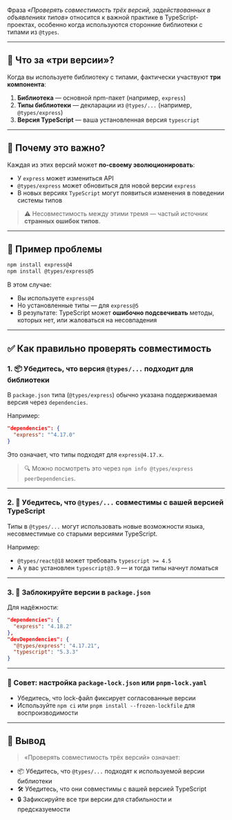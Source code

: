 Фраза *«Проверять совместимость трёх версий, задействованных в объявлениях типов»* относится к важной практике в TypeScript-проектах, особенно когда используются сторонние библиотеки с типами из `@types`.

---

## 🧩 Что за «три версии»?

Когда вы используете библиотеку с типами, фактически участвуют **три компонента**:

1. **Библиотека** — основной npm-пакет (например, `express`)
2. **Типы библиотеки** — декларации из `@types/...` (например, `@types/express`)
3. **Версия TypeScript** — ваша установленная версия `typescript`

---

## 🎯 Почему это важно?

Каждая из этих версий может **по-своему эволюционировать**:

* У `express` может измениться API
* `@types/express` может обновиться для новой версии `express`
* В новых версиях `TypeScript` могут появиться изменения в поведении системы типов

> ⚠️ Несовместимость между этими тремя — частый источник **странных ошибок типов**.

---

## 📌 Пример проблемы

```bash
npm install express@4
npm install @types/express@5
```

В этом случае:

* Вы используете `express@4`
* Но установленные типы — для `express@5`
* В результате: TypeScript может **ошибочно подсвечивать** методы, которых нет, или жаловаться на несовпадения

---

## ✅ Как правильно проверять совместимость

### 1. 📦 Убедитесь, что версия `@types/...` подходит для библиотеки

В `package.json` типа (`@types/express`) обычно указана поддерживаемая версия через `dependencies`.

Например:

```json
"dependencies": {
  "express": "^4.17.0"
}
```

Это означает, что типы подходят для `express@4.17.x`.

> 🔍 Можно посмотреть это через `npm info @types/express peerDependencies`.

---

### 2. 🧪 Убедитесь, что `@types/...` совместимы с вашей версией TypeScript

Типы в `@types/...` могут использовать новые возможности языка, несовместимые со старыми версиями TypeScript.

Например:

* `@types/react@18` может требовать `typescript >= 4.5`
* А у вас установлен `typescript@3.9` — и тогда типы начнут ломаться

---

### 3. 🔧 Заблокируйте версии в `package.json`

Для надёжности:

```json
"dependencies": {
  "express": "4.18.2"
},
"devDependencies": {
  "@types/express": "4.17.21",
  "typescript": "5.3.3"
}
```

---

### 🧰 Совет: настройка `package-lock.json` или `pnpm-lock.yaml`

* Убедитесь, что lock-файл фиксирует согласованные версии
* Используйте `npm ci` или `pnpm install --frozen-lockfile` для воспроизводимости

---

## 🧠 Вывод

> «Проверять совместимость трёх версий» означает:

* 📦 Убедитесь, что `@types/...` подходят к используемой версии библиотеки
* 🛠 Убедитесь, что они совместимы с вашей версией TypeScript
* 🔒 Зафиксируйте все три версии для стабильности и предсказуемости

